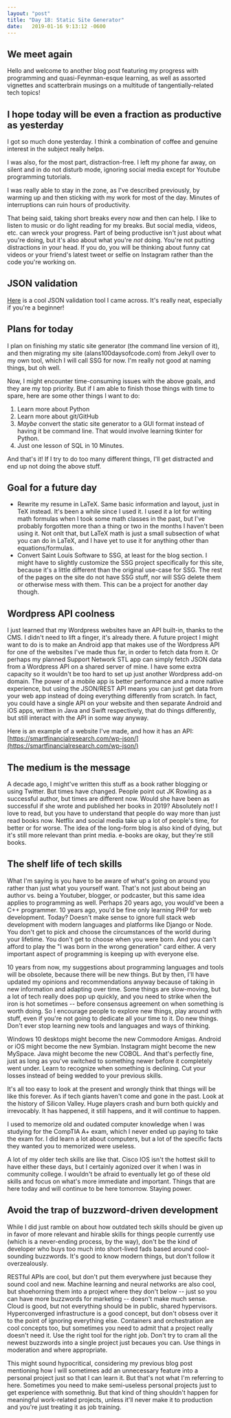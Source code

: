 ```yaml
---
layout: "post"
title: "Day 18: Static Site Generator"
date:   2019-01-16 9:13:12 -0600
---
```


## We meet again

Hello and welcome to another blog post featuring my progress with programming and quasi-Feynman-esque learning, as well as assorted vignettes and scatterbrain musings on a multitude of tangentially-related tech topics!

## I hope today will be even a fraction as productive as yesterday

I got so much done yesterday. I think a combination of coffee and genuine interest in the subject really helps.

I was also, for the most part, distraction-free. I left my phone far away, on silent and in do not disturb mode, ignoring social media except for Youtube programming tutorials. 

I was really able to stay in the zone, as I've described previously, by warming up and then sticking with my work for most of the day. Minutes of interruptions can ruin hours of productivity.

That being said, taking short breaks every now and then can help. I like to listen to music or do light reading for my breaks. But social media, videos, etc. can wreck your progress. Part of being productive isn't just about what you're doing, but it's also about what you're *not* doing. You're not putting distractions in your head. If you do, you will be thinking about funny cat videos or your friend's latest tweet or selfie on Instagram rather than the code you're working on. 

## JSON validation

[Here](https://jsonlint.com/) is a cool JSON validation tool I came across. It's really neat, especially if you're a beginner!

## Plans for today

I plan on finishing my static site generator (the command line version of it), and then migrating my site (alans100daysofcode.com) from Jekyll over to my own tool, which I will call SSG for now. I'm really not good at naming things, but oh well. 

Now, I might encounter time-consuming issues with the above goals, and they are my top priority. But if I am able to finish those things with time to spare, here are some other things I want to do:

1. Learn more about Python
2. Learn more about git/GitHub
3. *Maybe* convert the static site generator to a GUI format instead of having it be command line. That would involve learning tkinter for Python.
4. Just one lesson of SQL in 10 Minutes.

And that's it! If I try to do too many different things, I'll get distracted and end up not doing the above stuff.

## Goal for a future day

- Rewrite my resume in LaTeX. Same basic information and layout, just in TeX instead. It's been a while since I used it. I used it a lot for writing math formulas when I took some math classes in the past, but I've probably forgotten more than a thing or two in the months I haven't been using it. Not onlt that, but LaTeX math is just a small subsection of what you can do in LaTeX, and I have yet to use it for anything other than equations/formulas.
- Convert Saint Louis Software to SSG, at least for the blog section. I might have to slightly customize the SSG project specifically for this site, because it's a little different than the original use-case for SSG. The rest of the pages on the site do not have SSG stuff, nor will SSG delete them or otherwise mess with them. This can be a project for another day though.


## Wordpress API coolness

I just learned that my Wordpress websites have an API built-in, thanks to the CMS. I didn't need to lift a finger, it's already there. A future project I might want to do is to make an Android app that makes use of the Wordpress API for one of the websites I've made thus far, in order to fetch data from it. Or perhaps my planned Support Network STL app can simply fetch JSON data from a Wordpress API on a shared server of mine. I have some extra capacity so it wouldn't be too hard to set up just another Wordpress add-on domain. The power of a mobile app is better performance and a more native experience, but using the JSON/REST API means you can just get data from your web app instead of doing everything differently from scratch. In fact, you could have a single API on your website and then separate Android and iOS apps, written in Java and Swift respectively, that do things differently, but still interact with the API in some way anyway.

Here is an example of a website I've made, and how it has an API:
[https://smartfinancialresearch.com/wp-json/](https://smartfinancialresearch.com/wp-json/)


## The medium is the message

A decade ago, I might've written this stuff as a book rather blogging or using Twitter. But times have changed. People point out JK Rowling as a successful author, but times are different now. Would she have been as successful if she wrote and published her books in 2019? Absolutely not! I love to read, but you have to understand that people do way more than just read books now. Netflix and social media take up a lot of people's time, for better or for worse. The idea of the long-form blog is also kind of dying, but it's still more relevant than print media. e-books are okay, but they're still books. 

## The shelf life of tech skills

What I'm saying is you have to be aware of what's going on around you rather than just what you yourself want. That's not just about being an author vs. being a Youtuber, blogger, or podcaster, but this same idea applies to programming as well. Perhaps 20 years ago, you would've been a C++ programmer. 10 years ago, you'd be fine only learning PHP for web development. Today? Doesn't make sense to ignore full stack web development with modern languages and platforms like Django or Node. You don't get to pick and choose the circumstances of the world during your lifetime. You don't get to choose when you were born. And you can't afford to play the "I was born in the wrong generation" card either. A very important aspect of programming is keeping up with everyone else.

10 years from now, my suggestions about programming languages and tools will be obsolete, because there will be new things. But by then, I'll have updated my opinions and recommendations anyway because of taking in new information and adapting over time. Some things are slow-moving, but a lot of tech really does pop up quickly, and you need to strike when the iron is hot sometimes -- before consensus agreement on when something is worth doing. So I encourage people to explore new things, play around with stuff, even if you're not going to dedicate all your time to it. Do new things. Don't ever stop learning new tools and languages and ways of thinking.

Windows 10 desktops might become the new Commodore Amigas. Android or iOS might become the new Symbian. Instagram might become the new MySpace. Java might become the new COBOL. And that's perfectly fine, just as long as you've switched to something newer before it completely went under. Learn to recognize when something is declining. Cut your losses instead of being wedded to your previous skills. 

It's all too easy to look at the present and wrongly think that things will be like this forever. As if tech giants haven't come and gone in the past. Look at the history of Silicon Valley. Huge players crash and burn both quickly and irrevocably. It has happened, it still happens, and it will continue to happen. 

I used to memorize old and oudated computer knowledge when I was studying for the CompTIA A+ exam, which I never ended up paying to take the exam for. I did learn a lot about computers, but a lot of the specific facts they wanted you to memorized were useless. 

A lot of my older tech skills are like that. Cisco IOS isn't the hottest skill to have either these days, but I certainly agonized over it when I was in community college. I wouldn't be afraid to eventually let go of these old skills and focus on what's more immediate and important. Things that are here today and will continue to be here tomorrow. Staying power. 

## Avoid the trap of buzzword-driven development

While I did just ramble on about how outdated tech skills should be given up in favor of more relevant and hirable skills for things people currently use (which is a never-ending process, by the way), don't be the kind of developer who buys too much into short-lived fads based around cool-sounding buzzwords. It's good to know modern things, but don't follow it overzealously. 

RESTful APIs are cool, but don't put them everywhere just because they sound cool and new. Machine learning and neural networks are also cool, but shoehorning them into a project where they don't below -- just so you can have more buzzwords for marketing -- doesn't make much sense. Cloud is good, but not everything should be in public, shared hypervisors. Hyperconverged infrastructure is a good concept, but don't obsess over it to the point of ignoring everything else. Containers and orchestration are cool concepts too, but sometimes you need to admit that a project really doesn't need it. Use the right tool for the right job. Don't try to cram all the newest buzzwords into a single project just becaues you can. Use things in moderation and where appropriate.

This might sound hypocritical, considering my previous blog post mentioning how I will sometimes add an unnecessary feature into a personal project just so that I can learn it. But that's not what I'm referring to here. Sometimes you need to make semi-useless personal projects just to get experience with somethnig. But that kind of thing shouldn't happen for meaningful work-related projects, unless it'll never make it to production and you're just treating it as job training.

